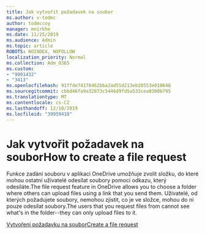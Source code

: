 ```yaml
---
title: Jak vytvořit požadavek na soubor
ms.author: v-todmc
author: todmccoy
manager: mnirkhe
ms.date: 11/25/2019
ms.audience: Admin
ms.topic: article
ROBOTS: NOINDEX, NOFOLLOW
localization_priority: Normal
ms.collection: Adm_O365
ms.custom:
- "9001432"
- "3413"
ms.openlocfilehash: 91ffde74178462bba2ad55d213eb20553e010648
ms.sourcegitcommit: cbbd46fa9a32873c5446d9fd5a532cea0300b795
ms.translationtype: MT
ms.contentlocale: cs-CZ
ms.lasthandoff: 12/10/2019
ms.locfileid: "39959418"
---
```

# <a name="how-to-create-a-file-request"></a><span data-ttu-id="03037-102">Jak vytvořit požadavek na soubor</span><span class="sxs-lookup"><span data-stu-id="03037-102">How to create a file request</span></span>

<span data-ttu-id="03037-103">Funkce zadání souboru v aplikaci OneDrive umožňuje zvolit složku, do které mohou ostatní uživatelé odesílat soubory pomocí odkazu, který odesíláte.</span><span class="sxs-lookup"><span data-stu-id="03037-103">The file request feature in OneDrive allows you to choose a folder where others can upload files using a link that you send them.</span></span> <span data-ttu-id="03037-104">Uživatelé, od kterých požadujete soubory, nemohou zjistit, co je ve složce, mohou do ní pouze odesílat soubory.</span><span class="sxs-lookup"><span data-stu-id="03037-104">The users that you request files from cannot see what's in the folder--they can only upload files to it.</span></span>

[<span data-ttu-id="03037-105">Vytvoření požadavku na soubor</span><span class="sxs-lookup"><span data-stu-id="03037-105">Create a file request</span></span>](https://support.office.com/article/create-a-file-request-f54aa7f8-2589-4421-b351-d415fc3b83af)
